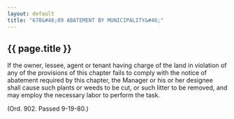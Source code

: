 ```yaml
---
layout: default 
title: "678&#46;09 ABATEMENT BY MUNICIPALITY&#46;"
---
```


{{ page.title }}
----------------

If the owner, lessee, agent or tenant having charge of the land in
violation of any of the provisions of this chapter fails to comply with
the notice of abatement required by this chapter, the Manager or his or
her designee shall cause such plants or weeds to be cut, or such litter
to be removed, and may employ the necessary labor to perform the task.

(Ord. 902. Passed 9-19-80.)

